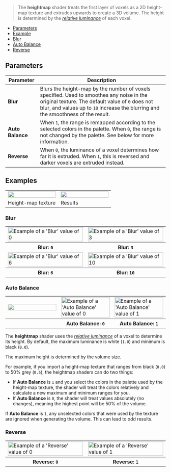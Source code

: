 > The **heightmap** shader treats the first layer of voxels as a 2D height-map texture and extrudes upwards to create a 3D volume. The height is determined by the [_relative luminance_](https://en.wikipedia.org/wiki/Relative_luminance) of each voxel.

<!-- TOC -->
- [Parameters](#parameters)
- [Example](#example)
- [Blur](#blur)
- [Auto Balance](#auto-balance)
- [Reverse](#reverse)

## Parameters

Parameter | Description
--------- | -----------
**Blur** | Blurs the height-map by the number of voxels specified. Used to smoothes any noise in the original texture. The default value of `0` does not blur, and values up to `10` increase the blurring and the smoothness of the result.
**Auto Balance** | When `1`, the range is remapped according to the selected colors in the palette. When `0`, the range is not changed by the palette. See below for more information.
**Reverse** | When `0`, the luminance of a voxel determines how far it is extruded. When `1`, this is reversed and darker voxels are extruded instead.

## Examples

<!-- SAMPLE heightmap usage 2 -->
<table>
	<tr>
		<td width="50%"><img width="100%" src="https://s3.amazonaws.com/misc.lachlanmcdonald.com/magicavoxel-shaders/0.13.0/heightmap-base.png" alt=""></td>
		<td width="50%"><img width="100%" src="https://s3.amazonaws.com/misc.lachlanmcdonald.com/magicavoxel-shaders/0.13.0/heightmap-blur0.png" alt=""></td>
	</tr>
	<tr>
		<td valign="top">Height-map texture</td>
		<td valign="top">Results</td>
	</tr>
</table>
<!-- END -->

### Blur

<!-- SAMPLE heightmap blur 2 -->
<table>
	<tr>
		<td width="50%"><img width="100%" src="https://s3.amazonaws.com/misc.lachlanmcdonald.com/magicavoxel-shaders/0.13.0/heightmap-blur0.png" alt="Example of a 'Blur' value of 0"></td>
		<td width="50%"><img width="100%" src="https://s3.amazonaws.com/misc.lachlanmcdonald.com/magicavoxel-shaders/0.13.0/heightmap-blur3.png" alt="Example of a 'Blur' value of 3"></td>
	</tr>
	<tr>
		<th>Blur: <code>0</code></th>
		<th>Blur: <code>3</code></th>
	</tr>
	<tr>
		<td width="50%"><img width="100%" src="https://s3.amazonaws.com/misc.lachlanmcdonald.com/magicavoxel-shaders/0.13.0/heightmap-blur6.png" alt="Example of a 'Blur' value of 6"></td>
		<td width="50%"><img width="100%" src="https://s3.amazonaws.com/misc.lachlanmcdonald.com/magicavoxel-shaders/0.13.0/heightmap-blur10.png" alt="Example of a 'Blur' value of 10"></td>
	</tr>
	<tr>
		<th>Blur: <code>6</code></th>
		<th>Blur: <code>10</code></th>
	</tr>
</table>
<!-- END -->

### Auto Balance

<!-- SAMPLE heightmap autobalance 3 -->
<table>
	<tr>
		<td width="33.33%"><img width="100%" src="https://s3.amazonaws.com/misc.lachlanmcdonald.com/magicavoxel-shaders/0.13.0/heightmap-autobalance.png" alt=""></td>
		<td width="33.33%"><img width="100%" src="https://s3.amazonaws.com/misc.lachlanmcdonald.com/magicavoxel-shaders/0.13.0/heightmap-autobalance0.png" alt="Example of a 'Auto Balance' value of 0"></td>
		<td width="33.33%"><img width="100%" src="https://s3.amazonaws.com/misc.lachlanmcdonald.com/magicavoxel-shaders/0.13.0/heightmap-autobalance1.png" alt="Example of a 'Auto Balance' value of 1"></td>
	</tr>
	<tr>
		<th></th>
		<th>Auto Balance: <code>0</code></th>
		<th>Auto Balance: <code>1</code></th>
	</tr>
</table>
<!-- END -->

The **heightmap** shader uses the [_relative luminance_](https://en.wikipedia.org/wiki/Relative_luminance) of a voxel to determine its height. By default, the maximum luminance is white (`1.0`) and minimum is black (`0.0`).

 The maximum height is determined by the volume size. 

For example, if you import a height-map texture that ranges from black (`0.0`) to 50% grey (`0.5`), the heightmap shaders can do two things:

- If **Auto Balance** is `1` and you select the colors in the palette used by the height-map texture, the shader will treat the colors relatively and calculate a new maximum and minimum ranges for you.
- If **Auto Balance** is `0`, the shader will treat values absolutely (no changes), meaning the highest point will be 50% of the volume.

If **Auto Balance** is `1`, any unselected colors that were used by the texture are ignored when generating the volume. This can lead to odd results.

### Reverse

<!-- SAMPLE heightmap reverse 2 -->
<table>
	<tr>
		<td width="50%"><img width="100%" src="https://s3.amazonaws.com/misc.lachlanmcdonald.com/magicavoxel-shaders/0.13.0/heightmap-reverse0.png" alt="Example of a 'Reverse' value of 0"></td>
		<td width="50%"><img width="100%" src="https://s3.amazonaws.com/misc.lachlanmcdonald.com/magicavoxel-shaders/0.13.0/heightmap-reverse1.png" alt="Example of a 'Reverse' value of 1"></td>
	</tr>
	<tr>
		<th>Reverse: <code>0</code></th>
		<th>Reverse: <code>1</code></th>
	</tr>
</table>
<!-- END -->
